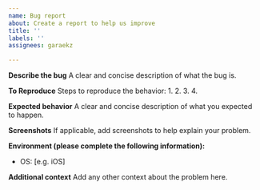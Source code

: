 ```yaml
---
name: Bug report
about: Create a report to help us improve
title: ''
labels: ''
assignees: garaekz

---
```


**Describe the bug**
A clear and concise description of what the bug is.

**To Reproduce**
Steps to reproduce the behavior:
1.
2.
3.
4.

**Expected behavior**
A clear and concise description of what you expected to happen.

**Screenshots**
If applicable, add screenshots to help explain your problem.

**Environment (please complete the following information):**
 - OS: [e.g. iOS]

**Additional context**
Add any other context about the problem here.
